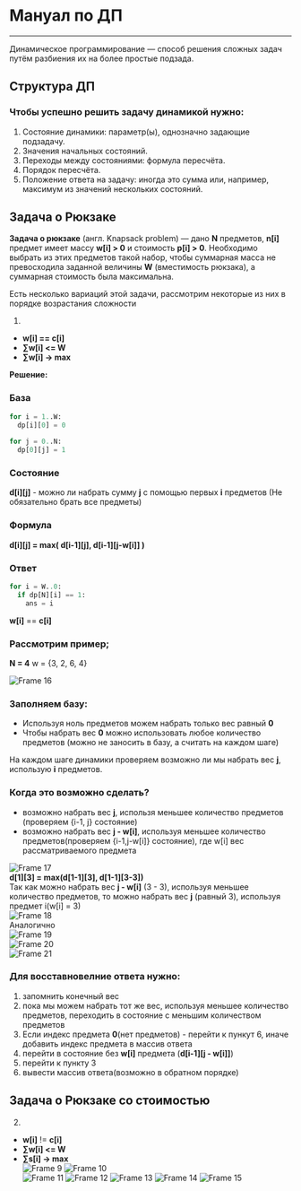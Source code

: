 # Мануал по ДП
---
Динамическое программирование  — способ решения сложных задач путём разбиения их на более простые подзада.  
  
## Структура ДП  
  
### Чтобы успешно решить задачу динамикой нужно:
1) Состояние динамики: параметр(ы), однозначно задающие подзадачу.
2) Значения начальных состояний.
3) Переходы между состояниями: формула пересчёта.
4) Порядок пересчёта.
5) Положение ответа на задачу: иногда это сумма или, например, максимум из значений нескольких состояний.


## Задача о Рюкзаке


**Задача о рюкзаке** (англ. Knapsack problem) — дано **N** предметов, **n[i]** предмет имеет массу **w[i] > 0** и стоимость **p[i] > 0**. Необходимо выбрать из этих предметов такой набор, чтобы суммарная масса не превосходила заданной величины **W** (вместимость рюкзака), а суммарная стоимость была максимальна.

Есть несколько вариаций этой задачи, рассмотрим некоторые из них в порядке возрастания сложности  

1)
- **w[i] == c[i]**  
- **∑w[i] <= W**  
- **∑w[i] → max**  

**Решение:**  
  
### База
```python
for i = 1..W:
  dp[i][0] = 0
  
for j = 0..N:
  dp[0][j] = 1
```
### Состояние
**d[i][j]** - можно ли набрать сумму **j** с помощью первых **i** предметов (Не обязательно брать все предметы) 

### Формула
**d[i][j] = max( d[i-1][j], d[i-1][j-w[i]] )**

### Ответ
```python
for i = W..0:
  if dp[N][i] == 1:
    ans = i
```
**w[i]** == **c[i]**  
### Рассмотрим пример;
**N = 4**
w = {3, 2, 6, 4}  

![Frame 16](https://user-images.githubusercontent.com/35433764/114986024-281ce080-9e9c-11eb-9058-07ca9cac690c.png)  

### Заполняем базу:
- Используя ноль предметов можем набрать только вес равный **0**
- Чтобы набрать вес **0** можно использовать любое количество предметов (можно не заносить в базу, а считать на каждом шаге)
  
На каждом шаге динамики проверяем возможно ли мы набрать вес **j**, использую **i** предметов.  
### Когда это возможно сделать?  
- возможно набрать вес **j**, использя меньшее количество предметов (проверяем {i-1, j} состояние)  
- возможно набрать вес **j - w[i]**, используя меньшее количество предметов(проверяем {i-1,j-w[i]} состояние), где w[i] вес рассматриваемого предмета  

![Frame 17](https://user-images.githubusercontent.com/35433764/114986023-27844a00-9e9c-11eb-9c4b-798c18c5a815.png)  
**d[1][3] = max(d[1-1][3], d[1-1][3-3])**  
Так как можно набрать вес **j - w[i]** (3 - 3), используя меньшее количество предметов, то можно набрать вес **j** (равный 3), используя предмет i(w[i] = 3)  
![Frame 18](https://user-images.githubusercontent.com/35433764/114986022-27844a00-9e9c-11eb-912f-ea8e78ca861b.png)  
Аналогично  
![Frame 19](https://user-images.githubusercontent.com/49977820/114995364-67e8c580-9ea6-11eb-95c0-0d54836f249b.png)  
![Frame 20](https://user-images.githubusercontent.com/49977820/114995302-5acbd680-9ea6-11eb-8e3a-39bcf7b8ce9c.png)  
![Frame 21](https://user-images.githubusercontent.com/35433764/114986016-25ba8680-9e9c-11eb-8718-54eb8f0d45e2.png)  
### Для восставновелние ответа нужно:
1. запомнить конечный вес
2. пока мы можем набрать тот же вес, используя меньшее количество предметов, переходить в состояние с меньшим количеством предметов
3. Если индекс предмета **0**(нет предметов) - перейти к пункут 6, иначе добавить индекс предмета в массив ответа
4. перейти в состояние без **w[i]** предмета (**d[i-1][j - w[i]]**)
5. перейти к пункту 3
6. вывести массив ответа(возможно в обратном порядке)



## Задача о Рюкзаке со стоимостью

2.  
- **w[i]** != **c[i]**  
- **∑w[i] <= W**  
- **∑s[i] → max**  
![Frame 9](https://user-images.githubusercontent.com/35433764/114986394-9cf01a80-9e9c-11eb-8710-a75e970b0b26.png)
![Frame 10](https://user-images.githubusercontent.com/35433764/114986392-9cf01a80-9e9c-11eb-988b-6528608bc1ef.png)  
![Frame 11](https://user-images.githubusercontent.com/35433764/114986390-9c578400-9e9c-11eb-85aa-83799bdf39e8.png)
![Frame 12](https://user-images.githubusercontent.com/35433764/114986388-9c578400-9e9c-11eb-8909-c62e3d2b97ed.png)
![Frame 13](https://user-images.githubusercontent.com/35433764/114986386-9bbeed80-9e9c-11eb-898c-6e9b08b23fa0.png)
![Frame 14](https://user-images.githubusercontent.com/35433764/114986382-9b265700-9e9c-11eb-8c17-a89c11dfffae.png)
![Frame 15](https://user-images.githubusercontent.com/35433764/114986381-9a8dc080-9e9c-11eb-8af5-ac275c5061bc.png)
